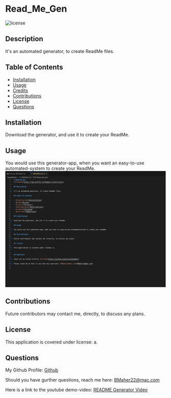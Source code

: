 # Read_Me_Gen
![license](https://img.shields.io/badge/License-a-blue)

## Description

It's an automated generator, to create ReadMe files.

## Table of Contents 

- [Installation](#installation)
- [Usage](#usage)
- [Credits](#credits)
- [Contributions](#contributions)
- [License](#license)
- [Questions](#questions)

## Installation

Download the generator, and use it to create your ReadMe.

## Usage

You would use this generator-app, when you want an easy-to-use automated-system to create your ReadMe.
![screenshot.png](assets/images/ReadMeGen_screenshot%202.png)

## Contributions

Future contributors may contact me, directly, to discuss any plans.

## License

This application is covered under license: a.

## Questions

My Github Profile: [Github](https://github.com/BrianJohnMaher)

Should you have gurther questions, reach me here: [BMaher22@mac.com](BMaher22@mac.com)

Here is a link to the youtube demo-video: [README Generator Video](https://youtu.be/D6wg-6ikeig)

